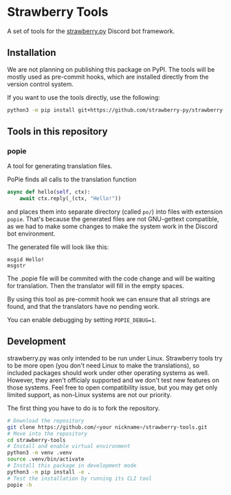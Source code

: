 # Strawberry Tools

A set of tools for the [strawberry.py](https://github.com/strawberry-py/) Discord bot framework.

## Installation

We are not planning on publishing this package on PyPI. The tools will be mostly used as pre-commit hooks, which are installed directly from the version control system.

If you want to use the tools directly, use the following:

```bash
python3 -m pip install git+https://github.com/strawberry-py/strawberry-tools.git
```

## Tools in this repository

### popie

A tool for generating translation files.

PoPie finds all calls to the translation function

```py
async def hello(self, ctx):
	await ctx.reply(_(ctx, "Hello!"))
```

and places them into separate directory (called `po/`) into files with extension `popie`. That's because the generated files are not GNU-gettext compatible, as we had to make some changes to make the system work in the Discord bot environment.

The generated file will look like this:

```
msgid Hello!
msgstr
```

The .popie file will be commited with the code change and will be waiting for translation. Then the translator will fill in the empty spaces.

By using this tool as pre-commit hook we can ensure that all strings are found, and that the translators have no pending work.

You can enable debugging by setting `POPIE_DEBUG=1`.

## Development

strawberry.py was only intended to be run under Linux. Strawberry tools try to be more open (you don't need Linux to make the translations), so included packages should work under other operating systems as well. However, they aren't officialy supported and we don't test new features on those systems. Feel free to open compatibility issue, but you may get only limited support, as non-Linux systems are not our priority.

The first thing you have to do is to fork the repository.

```bash
# Download the repository
git clone https://github.com/<your nickname>/strawberry-tools.git
# Move into the repository
cd strawberry-tools
# Install and enable virtual environment
python3 -m venv .venv
source .venv/bin/activate
# Install this package in development mode
python3 -m pip install -e .
# Test the installation by running its CLI tool
popie -h
```
